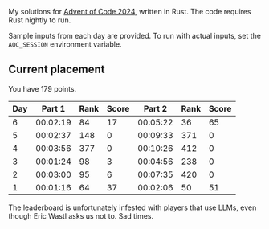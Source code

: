 My solutions for [Advent of Code 2024](https://adventofcode.com/2024), written in Rust. The code requires Rust nightly to run.

Sample inputs from each day are provided. To run with actual inputs, set the `AOC_SESSION` environment variable.

## Current placement

You have 179 points.

| Day | Part 1   | Rank | Score | Part 2   | Rank | Score |
|-----|----------|------|-------|----------|------|-------|
| 6   | 00:02:19 | 84   | 17    | 00:05:22 | 36   | 65    |
| 5   | 00:02:37 | 148  | 0     | 00:09:33 | 371  | 0     |
| 4   | 00:03:56 | 377  | 0     | 00:10:26 | 412  | 0     |
| 3   | 00:01:24 | 98   | 3     | 00:04:56 | 238  | 0     |
| 2   | 00:03:00 | 95   | 6     | 00:07:35 | 420  | 0     |
| 1   | 00:01:16 | 64   | 37    | 00:02:06 | 50   | 51    |

The leaderboard is unfortunately infested with players that use LLMs, even though Eric Wastl asks us not to. Sad times.
